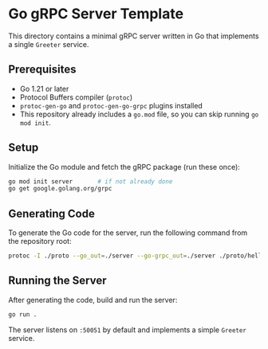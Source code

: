 # Go gRPC Server Template

This directory contains a minimal gRPC server written in Go that implements a
single `Greeter` service.

## Prerequisites

- Go 1.21 or later
- Protocol Buffers compiler (`protoc`)
- `protoc-gen-go` and `protoc-gen-go-grpc` plugins installed
- This repository already includes a `go.mod` file, so you can skip running
  `go mod init`.

## Setup

Initialize the Go module and fetch the gRPC package (run these once):

```bash
go mod init server       # if not already done
go get google.golang.org/grpc
```

## Generating Code

To generate the Go code for the server, run the following command from the
repository root:

```bash
protoc -I ./proto --go_out=./server --go-grpc_out=./server ./proto/helloworld.proto
```

## Running the Server

After generating the code, build and run the server:

```bash
go run .
```

The server listens on `:50051` by default and implements a simple `Greeter`
service.
